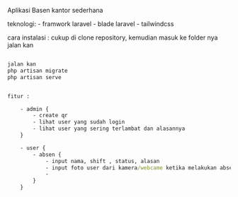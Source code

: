 Aplikasi Basen kantor sederhana

teknologi:
    - framwork laravel
    - blade laravel
    - tailwindcss

cara instalasi : cukup di clone repository, kemudian masuk ke folder nya jalan kan
<br/>
```cmd

jalan kan
php artisan migrate 
php artisan serve


fitur :

    - admin {
        - create qr
        - lihat user yang sudah login
        - lihat user yang sering terlambat dan alasannya
    }

    - user {
        - absen {
            - input nama, shift , status, alasan
            - input foto user dari kamera/webcame ketika melakukan absen
            -
        }
    }
